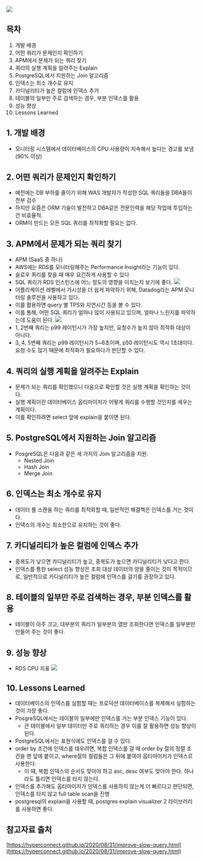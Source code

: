 ![](https://lh3.googleusercontent.com/jRSyFkr70V71AR_wmx-yc_Wy-hnBn01Ao9QU2Iomz_3-lrXfm1RfsJnSTv8R81YAh93JKp4DiHsu1QkDeE8phASSslGjOPJJ3M3N)

## 목차
1. 개발 배경
2. 어떤 쿼리가 문제인지 확인하기
3. APM에서 문제가 되는 쿼리 찾기
4. 쿼리의 실행 계획을 알려주는 Explain
5. PostgreSQL에서 지원하는 Join 알고리즘
6. 인덱스는 최소 개수로 유지
7. 카디널리티가 높은 컬럼에 인덱스 추가
8. 테이블의 일부만 주로 검색하는 경우, 부분 인덱스를 활용
9. 성능 향상
10. Lessons Learned

## 1. 개발 배경
- 모니터링 시스템에서 데이터베이스의 CPU 사용량이 지속해서 높다는 경고를 보냄 (90% 이상)

## 2. 어떤 쿼리가 문제인지 확인하기
- 예전에는 DB 부하를 줄이기 위해 WAS 개발자가 작성한 SQL 쿼리들을 DBA들이 전부 검수
- 하지만 요즘은 ORM 기술이 발전하고 DBA같은 전문인력을 해당 작업에 투입하는건 비효율적.
- ORM이 만드는 모든 SQL 쿼리를 최적화할 필요는 없다.

## 3. APM에서 문제가 되는 쿼리 찾기
- APM (SaaS 중 하나)
- AWS에는 RDS를 모니터링해주는 Performance Insight라는 기능이 있다.
- 슬로우 쿼리를 찾을 때 매우 요긴하게 사용할 수 있다
- SQL 쿼리가 RDS 인스턴스에 어느 정도의 영향을 미치는지 보기에 좋다.
![](https://hyperconnect.github.io/assets/2020-08-31-improve-slow-query/aws-performance-insight.png)
- 어플리케이션 레벨에서 가시성을 더 쉽게 파악하기 위해, Datadog라는 APM 모니터링 솔루션을 사용하고 있다.
- 이를 활용하면 query 별 TPS와 지연시간 등을 볼 수 있다.
- 이를 통해, 어떤 SQL 쿼리가 얼마나 많이 사용되고 있으며, 얼마나 느린지를 파악하는데 도움이 된다.
![](https://hyperconnect.github.io/assets/2020-08-31-improve-slow-query/datadog.png)
- 1, 2번째 쿼리는 p99 레이턴시가 가장 높지만, 요청수가 높지 않아 최적화 대상이 아니다.
- 3, 4, 5번째 쿼리는 p99 레이턴시가 5~6초이며, p50 레이턴시도 역시 1초대이다. 요청 수도 많기 때문에 최적화가 필요하다가 판단할 수 있다.

## 4. 쿼리의 실행 계획을 알려주는 Explain
- 문제가 되는 쿼리를 확인했으니 다음으로 확인할 것은 실행 계획을 확인하는 것이다.
- 실행 계획이란 데이터베이스 옵티마이저가 어떻게 쿼리를 수행할 것인지를 세우는 계획이다.
- 이를 확인하려면 select 앞에 explain을 붙이면 된다.

## 5. PostgreSQL에서 지원하는 Join 알고리즘
- PosgreSQL은 다음과 같은 세 가지의 Join 알고리즘을 지원.
    - Nested Join
    - Hash Join
    - Merge Join

## 6. 인덱스는 최소 개수로 유지
- 데이터 풀 스캔을 하는 쿼리를 최적화할 때, 일반적인 해결책은 인덱스를 거는 것이다.
- 인덱스의 개수는 최소한으로 유지하는 것이 좋다.

## 7. 카디널리티가 높은 컬럼에 인덱스 추가
- 중복도가 낮으면 카디널리티가 높고, 중복도가 높으면 카디널리티가 낮다고 한다.
- 인덱스를 통한 select 성능 향상은 조회 대상 데이터의 양을 줄이는 것이 목적이므로, 일반적으로 카디널리티가 높은 컬럼에 인덱스를 걸기를 권장하고 있다.

## 8. 테이블의 일부만 주로 검색하는 경우, 부분 인덱스를 활용
- 테이블이 아주 크고, 대부분의 쿼리가 일부분의 열만 조회한다면 인덱스를 일부분만 만들어 주는 것이 좋다.

## 9. 성능 향상
- RDS CPU 지표
![](https://hyperconnect.github.io/assets/2020-08-31-improve-slow-query/rds-cpu.png)

## 10. Lessons Learned
- 데이터베이스의 인덱스를 실험할 때는 프로덕션 데이터베이스를 복제해서 실험하는 것이 가장 좋다.
- PosgreSQL에서는 테이블의 일부에만 인덱스를 거는 부분 인덱스 기능이 있다.
    - 큰 테이블에서 일부 데이터만 주로 쿼리하는 경우 이를 잘 활용하면 성능 향상이 된다.
- PostgreSQL에서는 표현식에도 인덱스를 걸 수 있다.
- order by 조건에 인덱스를 태우려면, 복합 인덱스를 걸 때 order by 절의 정렬 조건을 맨 앞에 붙이고, where절의 컬럼들은 그 뒤에 붙여야 옵티마이저가 인덱스르 사용한다.
    - 이 때, 복합 인덱스의 순서도 맞아야 하고 asc, desc 여부도 맞아야 한다. 하나라도 틀리면 인덱스를 타지 않는다.
- 인덱스를 추가해도 옵티마이저가 인덱스를 사용하지 않는게 더 빠르다고 판단되면, 인덱스를 타지 않고 full table scan을 진행
- postgresql의 explain을 사용할 때, postgres explain visualizer 2 라이브러리를 사용하면 좋다.

## 참고자료 출처
[https://hyperconnect.github.io/2020/08/31/improve-slow-query.html](https://hyperconnect.github.io/2020/08/31/improve-slow-query.html)